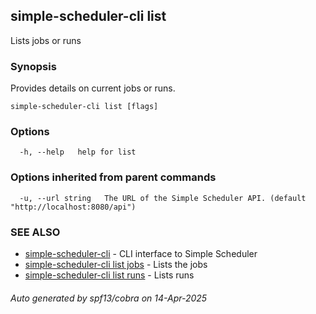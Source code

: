 ## simple-scheduler-cli list

Lists jobs or runs

### Synopsis

Provides details on current jobs or runs.

```
simple-scheduler-cli list [flags]
```

### Options

```
  -h, --help   help for list
```

### Options inherited from parent commands

```
  -u, --url string   The URL of the Simple Scheduler API. (default "http://localhost:8080/api")
```

### SEE ALSO

* [simple-scheduler-cli](simple-scheduler-cli.md)	 - CLI interface to Simple Scheduler
* [simple-scheduler-cli list jobs](simple-scheduler-cli_list_jobs.md)	 - Lists the jobs
* [simple-scheduler-cli list runs](simple-scheduler-cli_list_runs.md)	 - Lists runs

###### Auto generated by spf13/cobra on 14-Apr-2025
